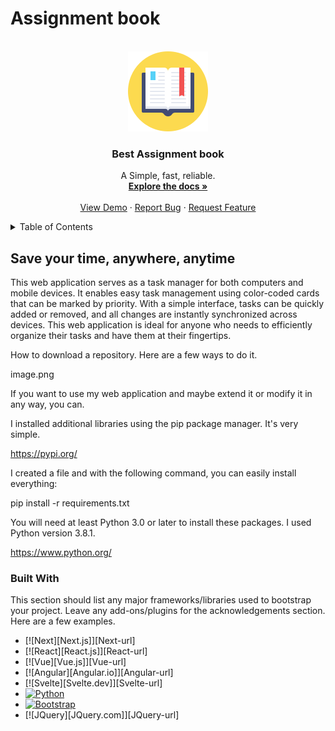 
# Assignment book 


<!-- PROJECT LOGO -->
<br />
<div align="center">
  <a href="https://assignment-book1.onrender.com">
    <img src="images/logo-readme.png" alt="Logo">
  </a>

  <h3 align="center">Best Assignment book</h3>

  <p align="center">
    A Simple, fast, reliable.
    <br />
    <a href="https://github.com/TomasBalbinder/Assignment-book"><strong>Explore the docs »</strong></a>
    <br />
    <br />
    <a href="https://assignment-book1.onrender.com">View Demo</a>
    ·
    <a href="https://github.com/TomasBalbinder/Assignment-book/issues">Report Bug</a>
    ·
    <a href="https://github.com/TomasBalbinder/Assignment-book/issues">Request Feature</a>
  </p>
</div>


<!-- TABLE OF CONTENTS -->
<details>
  <summary>Table of Contents</summary>
  <ol>
    <li>
      <a href="#Save your time, anywhere, anytime">About The Project</a>
      <ul>
        <li><a href="#built-with">Built With</a></li>
      </ul>
    </li>
    <li>
      <a href="#getting-started">Getting Started</a>
      <ul>
        <li><a href="#prerequisites">Prerequisites</a></li>
        <li><a href="#installation">Installation</a></li>
      </ul>
    </li>
    <li><a href="#usage">Usage</a></li>
    <li><a href="#roadmap">Roadmap</a></li>
    <li><a href="#contributing">Contributing</a></li>
    <li><a href="#license">License</a></li>
    <li><a href="#contact">Contact</a></li>
    <li><a href="#acknowledgments">Acknowledgments</a></li>
  </ol>
</details>

## Save your time, anywhere, anytime 

This web application serves as a task manager for both computers and mobile devices. It enables easy task management using color-coded cards that can be marked by priority. With a simple interface, tasks can be quickly added or removed, and all changes are instantly synchronized across devices. This web application is ideal for anyone who needs to efficiently organize their tasks and have them at their fingertips.




How to download a repository. Here are a few ways to do it.

image.png

If you want to use my web application and maybe extend it or modify it in any way, you can.

I installed additional libraries using the pip package manager. It's very simple.

https://pypi.org/

I created a file and with the following command, you can easily install everything:

pip install -r requirements.txt

You will need at least Python 3.0 or later to install these packages. I used Python version 3.8.1.

https://www.python.org/


### Built With

This section should list any major frameworks/libraries used to bootstrap your project. Leave any add-ons/plugins for the acknowledgements section. Here are a few examples.

* [![Next][Next.js]][Next-url]
* [![React][React.js]][React-url]
* [![Vue][Vue.js]][Vue-url]
* [![Angular][Angular.io]][Angular-url]
* [![Svelte][Svelte.dev]][Svelte-url]
* [![Python][Python.org]][Python-url]
* [![Bootstrap][Bootstrap.com]][Bootstrap-url]
* [![JQuery][JQuery.com]][JQuery-url]



<!-- MARKDOWN LINKS & IMAGES -->
<!-- https://www.markdownguide.org/basic-syntax/#reference-style-links -->
[contributors-shield]: https://img.shields.io/github/contributors/othneildrew/Best-README-Template.svg?style=for-the-badge
[contributors-url]: https://github.com/othneildrew/Best-README-Template/graphs/contributors
[forks-shield]: https://img.shields.io/github/forks/othneildrew/Best-README-Template.svg?style=for-the-badge
[forks-url]: https://github.com/othneildrew/Best-README-Template/network/members
[stars-shield]: https://img.shields.io/github/stars/othneildrew/Best-README-Template.svg?style=for-the-badge
[stars-url]: https://github.com/othneildrew/Best-README-Template/stargazers
[issues-shield]: https://img.shields.io/github/issues/othneildrew/Best-README-Template.svg?style=for-the-badge
[issues-url]: https://github.com/othneildrew/Best-README-Template/issues
[license-shield]: https://img.shields.io/github/license/othneildrew/Best-README-Template.svg?style=for-the-badge
[license-url]: https://github.com/othneildrew/Best-README-Template/blob/master/LICENSE.txt
[linkedin-shield]: https://img.shields.io/badge/-LinkedIn-black.svg?style=for-the-badge&logo=linkedin&colorB=555
[linkedin-url]: https://linkedin.com/in/othneildrew
[product-screenshot]: images/screenshot.png

[Python.org]: https://img.shields.io/badge/Python-3776AB?style=for-the-badge&logo=python&logoColor=white
[Python-url]: https://www.python.org/
[Bootstrap.com]: https://img.shields.io/badge/Bootstrap-563D7C?style=for-the-badge&logo=bootstrap&logoColor=white
[Bootstrap-url]: https://getbootstrap.com
